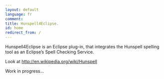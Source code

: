 ```yaml
---
layout: default
language: fr
comment: 
title: Hunspell4Eclipse.
id: home
redirect_from: /
---
```


Hunspell4Eclipse is an Eclipse plug-in, that integrates the Hunspell spelling tool as an Eclipse’s Spell Checking Service.

Look at http://en.wikipedia.org/wiki/Hunspell



Work in progress...

